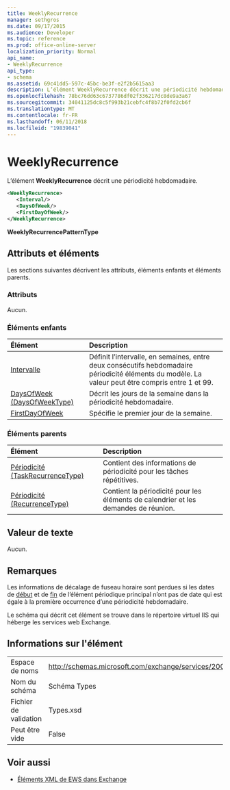 ```yaml
---
title: WeeklyRecurrence
manager: sethgros
ms.date: 09/17/2015
ms.audience: Developer
ms.topic: reference
ms.prod: office-online-server
localization_priority: Normal
api_name:
- WeeklyRecurrence
api_type:
- schema
ms.assetid: 69c41dd5-597c-45bc-be3f-e2f2b5615aa3
description: L’élément WeeklyRecurrence décrit une périodicité hebdomadaire.
ms.openlocfilehash: 78bc76dd63c6737786df02f336217dc8de9a3a67
ms.sourcegitcommit: 34041125dc8c5f993b21cebfc4f8b72f0fd2cb6f
ms.translationtype: MT
ms.contentlocale: fr-FR
ms.lasthandoff: 06/11/2018
ms.locfileid: "19839041"
---
```

# <a name="weeklyrecurrence"></a>WeeklyRecurrence

L’élément **WeeklyRecurrence** décrit une périodicité hebdomadaire. 
  
```XML
<WeeklyRecurrence>
   <Interval/>
   <DaysOfWeek/>
   <FirstDayOfWeek/>
</WeeklyRecurrence>
```

 **WeeklyRecurrencePatternType**
## <a name="attributes-and-elements"></a>Attributs et éléments

Les sections suivantes décrivent les attributs, éléments enfants et éléments parents.
  
### <a name="attributes"></a>Attributs

Aucun.
  
### <a name="child-elements"></a>Éléments enfants

|**Élément**|**Description**|
|:-----|:-----|
|[Intervalle](interval.md) <br/> |Définit l’intervalle, en semaines, entre deux consécutifs hebdomadaire périodicité éléments du modèle. La valeur peut être compris entre 1 et 99.  <br/> |
|[DaysOfWeek (DaysOfWeekType)](daysofweek-daysofweektype.md) <br/> |Décrit les jours de la semaine dans la périodicité hebdomadaire.  <br/> |
|[FirstDayOfWeek](firstdayofweek.md) <br/> |Spécifie le premier jour de la semaine.  <br/> |
   
### <a name="parent-elements"></a>Éléments parents

|**Élément**|**Description**|
|:-----|:-----|
|[Périodicité (TaskRecurrenceType)](recurrence-taskrecurrencetype.md) <br/> |Contient des informations de périodicité pour les tâches répétitives.  <br/> |
|[Périodicité (RecurrenceType)](recurrence-recurrencetype.md) <br/> |Contient la périodicité pour les éléments de calendrier et les demandes de réunion.  <br/> |
   
## <a name="text-value"></a>Valeur de texte

Aucun.
  
## <a name="remarks"></a>Remarques

Les informations de décalage de fuseau horaire sont perdues si les dates de [début](start.md) et de [fin](end-ex15websvcsotherref.md) de l’élément périodique principal n’ont pas de date qui est égale à la première occurrence d’une périodicité hebdomadaire. 
  
Le schéma qui décrit cet élément se trouve dans le répertoire virtuel IIS qui héberge les services web Exchange.
  
## <a name="element-information"></a>Informations sur l'élément

|||
|:-----|:-----|
|Espace de noms  <br/> |http://schemas.microsoft.com/exchange/services/2006/types  <br/> |
|Nom du schéma  <br/> |Schéma Types  <br/> |
|Fichier de validation  <br/> |Types.xsd  <br/> |
|Peut être vide  <br/> |False  <br/> |
   
## <a name="see-also"></a>Voir aussi



- [Éléments XML de EWS dans Exchange](ews-xml-elements-in-exchange.md)

